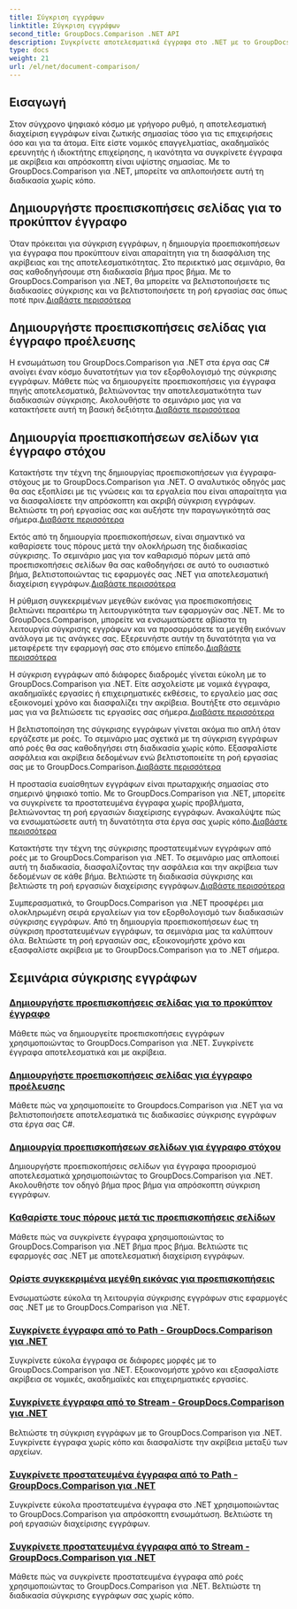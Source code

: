 ```yaml
---
title: Σύγκριση εγγράφων
linktitle: Σύγκριση εγγράφων
second_title: GroupDocs.Comparison .NET API
description: Συγκρίνετε αποτελεσματικά έγγραφα στο .NET με το GroupDocs.Comparison. Βελτιώστε τη διαχείριση εγγράφων, βελτιώστε τη ροή εργασιών και διασφαλίστε την ακρίβεια. Μάθε περισσότερα!
type: docs
weight: 21
url: /el/net/document-comparison/
---
```

## Εισαγωγή

Στον σύγχρονο ψηφιακό κόσμο με γρήγορο ρυθμό, η αποτελεσματική διαχείριση εγγράφων είναι ζωτικής σημασίας τόσο για τις επιχειρήσεις όσο και για τα άτομα. Είτε είστε νομικός επαγγελματίας, ακαδημαϊκός ερευνητής ή ιδιοκτήτης επιχείρησης, η ικανότητα να συγκρίνετε έγγραφα με ακρίβεια και απρόσκοπτη είναι υψίστης σημασίας. Με το GroupDocs.Comparison για .NET, μπορείτε να απλοποιήσετε αυτή τη διαδικασία χωρίς κόπο.

## Δημιουργήστε προεπισκοπήσεις σελίδας για το προκύπτον έγγραφο

 Όταν πρόκειται για σύγκριση εγγράφων, η δημιουργία προεπισκοπήσεων για έγγραφα που προκύπτουν είναι απαραίτητη για τη διασφάλιση της ακρίβειας και της αποτελεσματικότητας. Στο περιεκτικό μας σεμινάριο, θα σας καθοδηγήσουμε στη διαδικασία βήμα προς βήμα. Με το GroupDocs.Comparison για .NET, θα μπορείτε να βελτιστοποιήσετε τις διαδικασίες σύγκρισης και να βελτιστοποιήσετε τη ροή εργασίας σας όπως ποτέ πριν.[Διαβάστε περισσότερα](./generate-page-previews-resultant-document/)

## Δημιουργήστε προεπισκοπήσεις σελίδας για έγγραφο προέλευσης

Η ενσωμάτωση του GroupDocs.Comparison για .NET στα έργα σας C# ανοίγει έναν κόσμο δυνατοτήτων για τον εξορθολογισμό της σύγκρισης εγγράφων. Μάθετε πώς να δημιουργείτε προεπισκοπήσεις για έγγραφα πηγής αποτελεσματικά, βελτιώνοντας την αποτελεσματικότητα των διαδικασιών σύγκρισης. Ακολουθήστε το σεμινάριο μας για να κατακτήσετε αυτή τη βασική δεξιότητα.[Διαβάστε περισσότερα](./generate-page-previews-source-document/)

## Δημιουργία προεπισκοπήσεων σελίδων για έγγραφο στόχου

 Κατακτήστε την τέχνη της δημιουργίας προεπισκοπήσεων για έγγραφα-στόχους με το GroupDocs.Comparison για .NET. Ο αναλυτικός οδηγός μας θα σας εξοπλίσει με τις γνώσεις και τα εργαλεία που είναι απαραίτητα για να διασφαλίσετε την απρόσκοπτη και ακριβή σύγκριση εγγράφων. Βελτιώστε τη ροή εργασίας σας και αυξήστε την παραγωγικότητά σας σήμερα.[Διαβάστε περισσότερα](./generate-page-previews-target-document/)

 Εκτός από τη δημιουργία προεπισκοπήσεων, είναι σημαντικό να καθαρίσετε τους πόρους μετά την ολοκλήρωση της διαδικασίας σύγκρισης. Το σεμινάριο μας για τον καθαρισμό πόρων μετά από προεπισκοπήσεις σελίδων θα σας καθοδηγήσει σε αυτό το ουσιαστικό βήμα, βελτιστοποιώντας τις εφαρμογές σας .NET για αποτελεσματική διαχείριση εγγράφων.[Διαβάστε περισσότερα](./clean-resources-after-page-previews/)

Η ρύθμιση συγκεκριμένων μεγεθών εικόνας για προεπισκοπήσεις βελτιώνει περαιτέρω τη λειτουργικότητα των εφαρμογών σας .NET. Με το GroupDocs.Comparison, μπορείτε να ενσωματώσετε αβίαστα τη λειτουργία σύγκρισης εγγράφων και να προσαρμόσετε τα μεγέθη εικόνων ανάλογα με τις ανάγκες σας. Εξερευνήστε αυτήν τη δυνατότητα για να μεταφέρετε την εφαρμογή σας στο επόμενο επίπεδο.[Διαβάστε περισσότερα](./set-specific-image-sizes-for-previews/)

 Η σύγκριση εγγράφων από διάφορες διαδρομές γίνεται εύκολη με το GroupDocs.Comparison για .NET. Είτε ασχολείστε με νομικά έγγραφα, ακαδημαϊκές εργασίες ή επιχειρηματικές εκθέσεις, το εργαλείο μας σας εξοικονομεί χρόνο και διασφαλίζει την ακρίβεια. Βουτήξτε στο σεμινάριο μας για να βελτιώσετε τις εργασίες σας σήμερα.[Διαβάστε περισσότερα](./compare-documents-from-path/)

 Η βελτιστοποίηση της σύγκρισης εγγράφων γίνεται ακόμα πιο απλή όταν εργάζεστε με ροές. Το σεμινάριο μας σχετικά με τη σύγκριση εγγράφων από ροές θα σας καθοδηγήσει στη διαδικασία χωρίς κόπο. Εξασφαλίστε ασφάλεια και ακρίβεια δεδομένων ενώ βελτιστοποιείτε τη ροή εργασίας σας με το GroupDocs.Comparison.[Διαβάστε περισσότερα](./compare-documents-from-stream/)

Η προστασία ευαίσθητων εγγράφων είναι πρωταρχικής σημασίας στο σημερινό ψηφιακό τοπίο. Με το GroupDocs.Comparison για .NET, μπορείτε να συγκρίνετε τα προστατευμένα έγγραφα χωρίς προβλήματα, βελτιώνοντας τη ροή εργασιών διαχείρισης εγγράφων. Ανακαλύψτε πώς να ενσωματώσετε αυτή τη δυνατότητα στα έργα σας χωρίς κόπο.[Διαβάστε περισσότερα](./compare-protected-documents-from-path/)

 Κατακτήστε την τέχνη της σύγκρισης προστατευμένων εγγράφων από ροές με το GroupDocs.Comparison για .NET. Το σεμινάριο μας απλοποιεί αυτή τη διαδικασία, διασφαλίζοντας την ασφάλεια και την ακρίβεια των δεδομένων σε κάθε βήμα. Βελτιώστε τη διαδικασία σύγκρισης και βελτιώστε τη ροή εργασιών διαχείρισης εγγράφων.[Διαβάστε περισσότερα](./compare-protected-documents-from-stream/)

Συμπερασματικά, το GroupDocs.Comparison για .NET προσφέρει μια ολοκληρωμένη σειρά εργαλείων για τον εξορθολογισμό των διαδικασιών σύγκρισης εγγράφων. Από τη δημιουργία προεπισκοπήσεων έως τη σύγκριση προστατευμένων εγγράφων, τα σεμινάρια μας τα καλύπτουν όλα. Βελτιώστε τη ροή εργασιών σας, εξοικονομήστε χρόνο και εξασφαλίστε ακρίβεια με το GroupDocs.Comparison για το .NET σήμερα.
## Σεμινάρια σύγκρισης εγγράφων
### [Δημιουργήστε προεπισκοπήσεις σελίδας για το προκύπτον έγγραφο](./generate-page-previews-resultant-document/)
Μάθετε πώς να δημιουργείτε προεπισκοπήσεις εγγράφων χρησιμοποιώντας το GroupDocs.Comparison για .NET. Συγκρίνετε έγγραφα αποτελεσματικά και με ακρίβεια.
### [Δημιουργήστε προεπισκοπήσεις σελίδας για έγγραφο προέλευσης](./generate-page-previews-source-document/)
Μάθετε πώς να χρησιμοποιείτε το Groupdocs.Comparison για .NET για να βελτιστοποιήσετε αποτελεσματικά τις διαδικασίες σύγκρισης εγγράφων στα έργα σας C#.
### [Δημιουργία προεπισκοπήσεων σελίδων για έγγραφο στόχου](./generate-page-previews-target-document/)
Δημιουργήστε προεπισκοπήσεις σελίδων για έγγραφα προορισμού αποτελεσματικά χρησιμοποιώντας το GroupDocs.Comparison για .NET. Ακολουθήστε τον οδηγό βήμα προς βήμα για απρόσκοπτη σύγκριση εγγράφων.
### [Καθαρίστε τους πόρους μετά τις προεπισκοπήσεις σελίδων](./clean-resources-after-page-previews/)
Μάθετε πώς να συγκρίνετε έγγραφα χρησιμοποιώντας το GroupDocs.Comparison για .NET βήμα προς βήμα. Βελτιώστε τις εφαρμογές σας .NET με αποτελεσματική διαχείριση εγγράφων.
### [Ορίστε συγκεκριμένα μεγέθη εικόνας για προεπισκοπήσεις](./set-specific-image-sizes-for-previews/)
Ενσωματώστε εύκολα τη λειτουργία σύγκρισης εγγράφων στις εφαρμογές σας .NET με το GroupDocs.Comparison για .NET.
### [Συγκρίνετε έγγραφα από το Path - GroupDocs.Comparison για .NET](./compare-documents-from-path/)
Συγκρίνετε εύκολα έγγραφα σε διάφορες μορφές με το GroupDocs.Comparison για .NET. Εξοικονομήστε χρόνο και εξασφαλίστε ακρίβεια σε νομικές, ακαδημαϊκές και επιχειρηματικές εργασίες.
### [Συγκρίνετε έγγραφα από το Stream - GroupDocs.Comparison για .NET](./compare-documents-from-stream/)
Βελτιώστε τη σύγκριση εγγράφων με το GroupDocs.Comparison για .NET. Συγκρίνετε έγγραφα χωρίς κόπο και διασφαλίστε την ακρίβεια μεταξύ των αρχείων.
### [Συγκρίνετε προστατευμένα έγγραφα από το Path - GroupDocs.Comparison για .NET](./compare-protected-documents-from-path/)
Συγκρίνετε εύκολα προστατευμένα έγγραφα στο .NET χρησιμοποιώντας το GroupDocs.Comparison για απρόσκοπτη ενσωμάτωση. Βελτιώστε τη ροή εργασιών διαχείρισης εγγράφων.
### [Συγκρίνετε προστατευμένα έγγραφα από το Stream - GroupDocs.Comparison για .NET](./compare-protected-documents-from-stream/)
Μάθετε πώς να συγκρίνετε προστατευμένα έγγραφα από ροές χρησιμοποιώντας το GroupDocs.Comparison για .NET. Βελτιώστε τη διαδικασία σύγκρισης εγγράφων σας χωρίς κόπο.